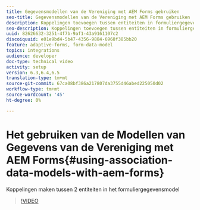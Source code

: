 ```yaml
---
title: Gegevensmodellen van de Vereniging met AEM Forms gebruiken
seo-title: Gegevensmodellen van de Vereniging met AEM Forms gebruiken
description: Koppelingen toevoegen tussen entiteiten in formuliergegevensmodel
seo-description: Koppelingen toevoegen tussen entiteiten in formuliergegevensmodel
uuid: 82626632-3251-4f7b-9af1-43a9161107c2
discoiquuid: e01e9bd4-5b47-4356-9884-6968f385bb20
feature: adaptive-forms, form-data-model
topics: integrations
audience: developer
doc-type: technical video
activity: setup
version: 6.3,6.4,6.5
translation-type: tm+mt
source-git-commit: 67ca08bf386a217807da3755d46abed225050d02
workflow-type: tm+mt
source-wordcount: '45'
ht-degree: 0%

---
```



# Het gebruiken van de Modellen van Gegevens van de Vereniging met AEM Forms{#using-association-data-models-with-aem-forms}

Koppelingen maken tussen 2 entiteiten in het formuliergegevensmodel

>[!VIDEO](https://video.tv.adobe.com/v/17737/?quality=9&learn=on)

